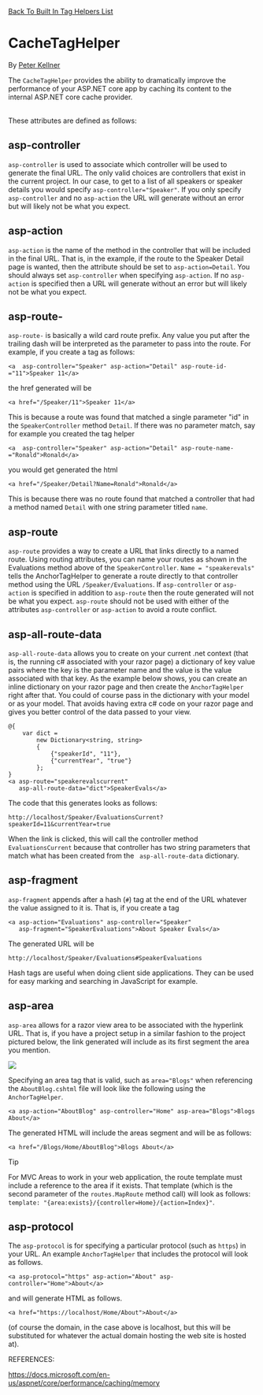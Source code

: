 ﻿[Back To Built In Tag Helpers List](../../builtin.md)


# CacheTagHelper

By [Peter Kellner](http://peterkellner.net) 


The ```CacheTagHelper``` provides the ability to dramatically improve the performance of your ASP.NET core app by caching its content to the internal ASP.NET core cache provider.



<br/>
These attributes are defined as follows:

## asp-controller

```asp-controller``` is used to associate which controller will be used to generate the final URL. The only valid choices are controllers that exist in the current project. In our case, to get to a list of all speakers or speaker details you would specify ```asp-controller="Speaker"```. If you only specify ```asp-controller``` and no ```asp-action``` the URL will generate without an error but will likely not be what you expect.

## asp-action

```asp-action``` is the name of the method in the controller that will be included in the final URL. That is, in the example, if the route to the Speaker Detail page is wanted, then the attribute should be set to ```asp-action=Detail```. You should always set ```asp-controller``` when specifying ```asp-action```. If no ```asp-action``` is specified then a URL will generate without an error but will likely not be what you expect.

## asp-route-

```asp-route-``` is basically a wild card route prefix. Any value you put after the trailing dash will be interpreted as the parameter to pass into the route. For example, if you create a tag as follows: 

```<a  asp-controller="Speaker" asp-action="Detail" asp-route-id-="11">Speaker 11</a>``` 

the href generated will be 

```<a href="/Speaker/11">Speaker 11</a>```  

This is because a route was found that matched a single parameter "id" in the ```SpeakerController``` method ```Detail```. If there was no parameter match, say for example you created the tag helper 

```<a  asp-controller="Speaker" asp-action="Detail" asp-route-name-="Ronald">Ronald</a>```

you would get generated the html 

```<a href="/Speaker/Detail?Name=Ronald">Ronald</a>```

This is because there was no route found that matched a controller that had a method named ```Detail``` with one string parameter titled ```name```.

## asp-route

```asp-route``` provides a way to create a URL that links directly to a named route. Using routing attributes, you can name your routes as shown in the Evaluations method above of the ```SpeakerController```.  ```Name = "speakerevals"``` tells the AnchorTagHelper to generate a route directly to that controller method using the URL ```/Speaker/Evaluations```. If ```asp-controller``` or ```asp-action``` is specified in addition to ```asp-route``` then the route generated will not be what you expect.  ```asp-route``` should not be used with either of the attributes ```asp-controller``` or ```asp-action``` to avoid a route conflict.

## asp-all-route-data

```asp-all-route-data``` allows you to create on your current .net context (that is, the running c# associated with your razor page) a dictionary of key value pairs where the key is the parameter name and the value is the value associated with that key. As the example below shows, you can create an inline dictionary on your razor page and then create the ```AnchorTagHelper``` right after that. You could of course pass in the dictionary with your model or as your model. That avoids having extra c# code on your razor page and gives you better control of the data passed to your view.

```
@{
    var dict =
        new Dictionary<string, string>
        {
            {"speakerId", "11"},
            {"currentYear", "true"}
        };
}
<a asp-route="speakerevalscurrent" 
   asp-all-route-data="dict">SpeakerEvals</a>
```

The code that this generates looks as follows:

```
http://localhost/Speaker/EvaluationsCurrent?speakerId=11&currentYear=true
```

When the link is clicked, this will call the controller method ```EvaluationsCurrent``` because that controller has two string parameters that match what has been created from the ```
asp-all-route-data``` 
dictionary.

## asp-fragment

```asp-fragment``` appends after a hash (```#```) tag at the end of the URL whatever the value assigned to it is. That is, if you create a tag

```
<a asp-action="Evaluations" asp-controller="Speaker"  
   asp-fragment="SpeakerEvaluations">About Speaker Evals</a>
```
The generated URL will be

```
http://localhost/Speaker/Evaluations#SpeakerEvaluations
```
Hash tags are useful when doing client side applications. They can be used for easy marking and searching in JavaScript for example.


## asp-area

```asp-area``` allows for a razor view area to be associated with the hyperlink URL. That is, if you have a project setup in a similar fashion to the project pictured below, the link generated will include as its first segment the area you mention.

![](../_static/ProjectControllersArea.png)

Specifying an area tag that is valid, such as ```area="Blogs"``` when referencing the ```AboutBlog.cshtml``` file will look like the following using the ```AnchorTagHelper```.

```
<a asp-action="AboutBlog" asp-controller="Home" asp-area="Blogs">Blogs About</a>
```

The generated HTML will include the areas segment and will be as follows:

```
<a href="/Blogs/Home/AboutBlog">Blogs About</a>
```

> [!TIP]
> For MVC Areas to work in your web application, the route template must include a reference to the area if it exists. That template (which is the second parameter of the ```routes.MapRoute``` method call) will look as follows: ```template: "{area:exists}/{controller=Home}/{action=Index}"```.



## asp-protocol

The ```asp-protocol``` is for specifying a particular protocol (such as ```https```) in your URL. An example ```AnchorTagHelper``` that includes the protocol will look as follows.

```<a asp-protocol="https" asp-action="About" asp-controller="Home">About</a>```

and will generate HTML as follows.

```<a href="https://localhost/Home/About">About</a>```

(of course the domain, in the case above is localhost, but this will be substituted for whatever the actual domain hosting the web site is hosted at).




REFERENCES:

https://docs.microsoft.com/en-us/aspnet/core/performance/caching/memory
